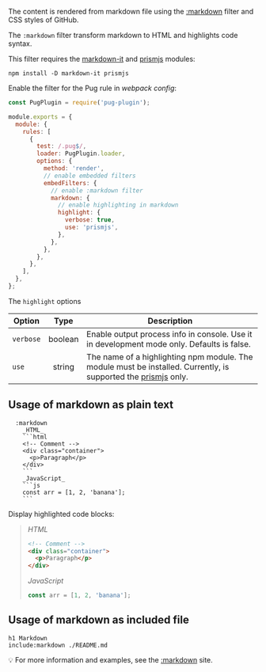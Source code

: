 The content is rendered from markdown file using the [:markdown](https://github.com/webdiscus/pug-loader) filter and CSS styles of GitHub.

The `:markdown` filter transform markdown to HTML and highlights code syntax.

This filter requires the [markdown-it](https://github.com/markdown-it/markdown-it) and [prismjs](https://prismjs.com) modules:
```
npm install -D markdown-it prismjs
```

Enable the filter for the Pug rule in _webpack config_:
```js
const PugPlugin = require('pug-plugin');

module.exports = {
  module: {
    rules: [
      {
        test: /.pug$/,
        loader: PugPlugin.loader,
        options: {
          method: 'render',
          // enable embedded filters
          embedFilters: {
            // enable :markdown filter
            markdown: {
              // enable highlighting in markdown
              highlight: {
                verbose: true,
                use: 'prismjs',
              },
            },
          },
        },
      },
    ],
  },
};
```

The `highlight` options

| Option    |  Type   | Description                                                                                                                           |
|-----------|:-------:|---------------------------------------------------------------------------------------------------------------------------------------|
| `verbose` | boolean | Enable output process info in console. Use it in development mode only. Defaults is false.                                            |
| `use`     | string  | The name of a highlighting npm module. The module must be installed. Currently, is supported the [prismjs](https://prismjs.com) only. |


## Usage of markdown as plain text
```pug
  :markdown
    _HTML_
    ```html
    <!-- Comment -->
    <div class="container">
      <p>Paragraph</p>
    </div>
    ```
    _JavaScript_
    ```js
    const arr = [1, 2, 'banana'];
    ```
```

Display highlighted code blocks:

> _HTML_
> ```html
> <!-- Comment -->
> <div class="container">
>   <p>Paragraph</p>
> </div>
> ```
> _JavaScript_
> ```js
> const arr = [1, 2, 'banana'];
> ```

## Usage of markdown as included file

```pug
h1 Markdown
include:markdown ./README.md
```

💡 For more information and examples, see the [:markdown](https://webdiscus.github.io/pug-loader/pug-filters/markdown.html) site.
